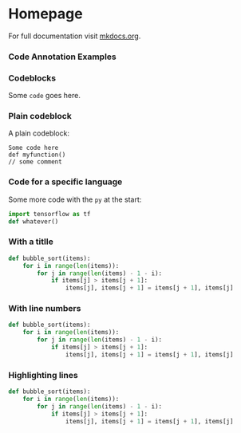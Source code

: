 # Homepage

For full documentation visit [mkdocs.org](https://www.mkdocs.org).

### Code Annotation Examples
### Codeblocks

Some `code` goes here.

### Plain codeblock

A plain codeblock:

```
Some code here
def myfunction()
// some comment
```
### Code for a specific language 
 Some more code with the `py` at the start:
       
```py
import tensorflow as tf
def whatever()
```

### With a titlle 
```py title="bubble_sort.py"
def bubble_sort(items):
    for i in range(len(items)):
        for j in range(len(items) - 1 - i):
            if items[j] > items[j + 1]:
                items[j], items[j + 1] = items[j + 1], items[j]
```

### With line numbers
```py linenums="1"
def bubble_sort(items):
    for i in range(len(items)):
        for j in range(len(items) - 1 - i):
            if items[j] > items[j + 1]:
                items[j], items[j + 1] = items[j + 1], items[j]
```

### Highlighting lines
```py hl_lines="2 3"
def bubble_sort(items):
    for i in range(len(items)):
        for j in range(len(items) - 1 - i):
            if items[j] > items[j + 1]:
                items[j], items[j + 1] = items[j + 1], items[j]
```
                